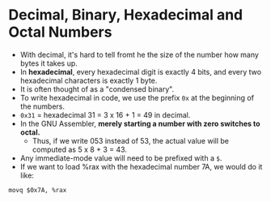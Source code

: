 # Decimal, Binary, Hexadecimal and Octal Numbers

- With decimal, it's hard to tell fromt he the size of the number how many bytes it takes up.
- In **hexadecimal**, every hexadecimal digit is exactly 4 bits, and every two hexadecimal characters is exactly 1 byte. 
- It is often thought of as a "condensed binary".
- To write hexadecimal in code, we use the prefix `0x` at the beginning of the numbers.
- `0x31` = hexadecimal 31 = 3 x 16 + 1 = 49 in decimal.
- In the GNU Assembler, **merely starting a number with zero switches to octal.**
  - Thus, if we write 053 instead of 53, the actual value will be computed as 5 x 8 + 3 = 43.
- Any immediate-mode value will need to be prefixed with a `$`.
- If we want to load %rax with the hexadecimal number 7A, we would do it like:

```assembly
movq $0x7A, %rax
```

